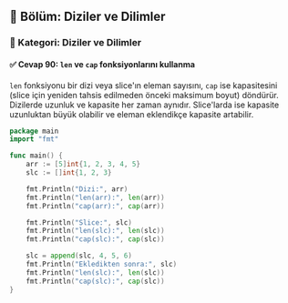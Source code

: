 ## 📘 Bölüm: Diziler ve Dilimler  
### 🔹 Kategori: Diziler ve Dilimler  
#### ✅ Cevap 90: `len` ve `cap` fonksiyonlarını kullanma

`len` fonksiyonu bir dizi veya slice'ın eleman sayısını, `cap` ise kapasitesini (slice için yeniden tahsis edilmeden önceki maksimum boyut) döndürür. Dizilerde uzunluk ve kapasite her zaman aynıdır. Slice'larda ise kapasite uzunluktan büyük olabilir ve eleman eklendikçe kapasite artabilir.

```go
package main
import "fmt"

func main() {
    arr := [5]int{1, 2, 3, 4, 5}
    slc := []int{1, 2, 3}

    fmt.Println("Dizi:", arr)
    fmt.Println("len(arr):", len(arr))
    fmt.Println("cap(arr):", cap(arr))

    fmt.Println("Slice:", slc)
    fmt.Println("len(slc):", len(slc))
    fmt.Println("cap(slc):", cap(slc))

    slc = append(slc, 4, 5, 6)
    fmt.Println("Ekledikten sonra:", slc)
    fmt.Println("len(slc):", len(slc))
    fmt.Println("cap(slc):", cap(slc))
}
```
